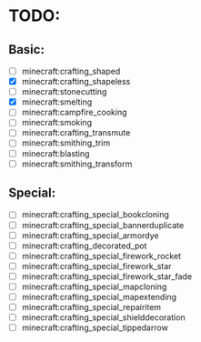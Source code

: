 # TODO:

## Basic:

- [ ] minecraft:crafting_shaped
- [x] minecraft:crafting_shapeless
- [ ] minecraft:stonecutting
- [x] minecraft:smelting
- [ ] minecraft:campfire_cooking
- [ ] minecraft:smoking
- [ ] minecraft:crafting_transmute
- [ ] minecraft:smithing_trim
- [ ] minecraft:blasting
- [ ] minecraft:smithing_transform

## Special:

- [ ] minecraft:crafting_special_bookcloning
- [ ] minecraft:crafting_special_bannerduplicate
- [ ] minecraft:crafting_special_armordye
- [ ] minecraft:crafting_decorated_pot
- [ ] minecraft:crafting_special_firework_rocket
- [ ] minecraft:crafting_special_firework_star
- [ ] minecraft:crafting_special_firework_star_fade
- [ ] minecraft:crafting_special_mapcloning
- [ ] minecraft:crafting_special_mapextending
- [ ] minecraft:crafting_special_repairitem
- [ ] minecraft:crafting_special_shielddecoration
- [ ] minecraft:crafting_special_tippedarrow

